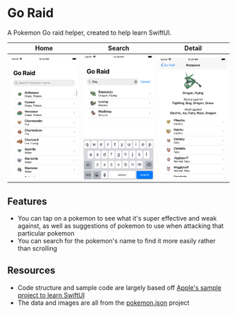 # Go Raid

A Pokemon Go raid helper, created to help learn SwiftUI.

| Home | Search | Detail |
| --- | --- | --- |
| ![](https://github.com/AcroMace/GoRaid/raw/master/Screenshots/home.png) | ![](https://github.com/AcroMace/GoRaid/raw/master/Screenshots/search.png) | ![](https://github.com/AcroMace/GoRaid/raw/master/Screenshots/detail.png) |

## Features

- You can tap on a pokemon to see what it's super effective and weak against, as well as suggestions of pokemon to use when attacking that particular pokemon
- You can search for the pokemon's name to find it more easily rather than scrolling

## Resources

- Code structure and sample code are largely based off [Apple's sample project to learn SwiftUI](https://developer.apple.com/tutorials/swiftui/creating-and-combining-views)
- The data and images are all from the [pokemon.json](https://github.com/fanzeyi/pokemon.json) project
